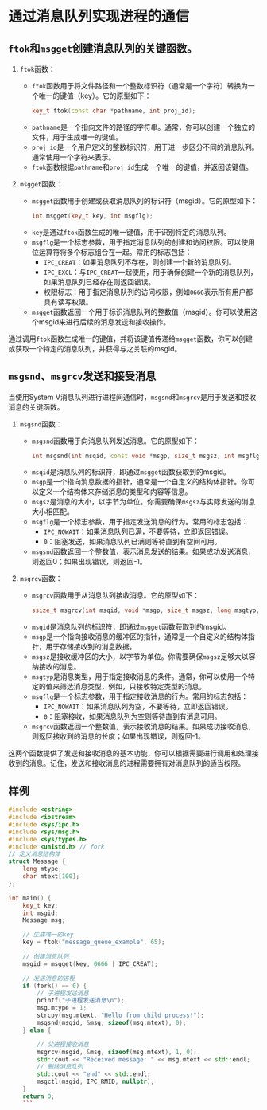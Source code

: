 # 通过消息队列实现进程的通信
## `ftok`和`msgget`创建消息队列的关键函数。

1. `ftok`函数：
   - `ftok`函数用于将文件路径和一个整数标识符（通常是一个字符）转换为一个唯一的键值（key）。它的原型如下：
     ```cpp
     key_t ftok(const char *pathname, int proj_id);
     ```
   - `pathname`是一个指向文件的路径的字符串。通常，你可以创建一个独立的文件，用于生成唯一的键值。
   - `proj_id`是一个用户定义的整数标识符，用于进一步区分不同的消息队列。通常使用一个字符来表示。
   - `ftok`函数根据`pathname`和`proj_id`生成一个唯一的键值，并返回该键值。

2. `msgget`函数：
   - `msgget`函数用于创建或获取消息队列的标识符（msgid）。它的原型如下：
     ```cpp
     int msgget(key_t key, int msgflg);
     ```
   - `key`是通过`ftok`函数生成的唯一键值，用于识别特定的消息队列。
   - `msgflg`是一个标志参数，用于指定消息队列的创建和访问权限。可以使用位运算符将多个标志组合在一起。常用的标志包括：
     - `IPC_CREAT`：如果消息队列不存在，则创建一个新的消息队列。
     - `IPC_EXCL`：与`IPC_CREAT`一起使用，用于确保创建一个新的消息队列，如果消息队列已经存在则返回错误。
     - 权限标志：用于指定消息队列的访问权限，例如`0666`表示所有用户都具有读写权限。
   - `msgget`函数返回一个用于标识消息队列的整数值（msgid）。你可以使用这个msgid来进行后续的消息发送和接收操作。

通过调用`ftok`函数生成唯一的键值，并将该键值传递给`msgget`函数，你可以创建或获取一个特定的消息队列，并获得与之关联的msgid。

## `msgsnd`、`msgrcv`发送和接受消息
当使用System V消息队列进行进程间通信时，`msgsnd`和`msgrcv`是用于发送和接收消息的关键函数。

1. `msgsnd`函数：
   - `msgsnd`函数用于向消息队列发送消息。它的原型如下：
     ```cpp
     int msgsnd(int msqid, const void *msgp, size_t msgsz, int msgflg);
     ```
   - `msqid`是消息队列的标识符，即通过`msgget`函数获取到的msgid。
   - `msgp`是一个指向消息数据的指针，通常是一个自定义的结构体指针。你可以定义一个结构体来存储消息的类型和内容等信息。
   - `msgsz`是消息的大小，以字节为单位。你需要确保`msgsz`与实际发送的消息大小相匹配。
   - `msgflg`是一个标志参数，用于指定发送消息的行为。常用的标志包括：
     - `IPC_NOWAIT`：如果消息队列已满，不要等待，立即返回错误。
     - `0`：阻塞发送，如果消息队列已满则等待直到有空间可用。
   - `msgsnd`函数返回一个整数值，表示消息发送的结果。如果成功发送消息，则返回0；如果出现错误，则返回-1。

2. `msgrcv`函数：
   - `msgrcv`函数用于从消息队列接收消息。它的原型如下：
     ```cpp
     ssize_t msgrcv(int msqid, void *msgp, size_t msgsz, long msgtyp, int msgflg);
     ```
   - `msqid`是消息队列的标识符，即通过`msgget`函数获取到的msgid。
   - `msgp`是一个指向接收消息的缓冲区的指针，通常是一个自定义的结构体指针，用于存储接收到的消息数据。
   - `msgsz`是接收缓冲区的大小，以字节为单位。你需要确保`msgsz`足够大以容纳接收的消息。
   - `msgtyp`是消息类型，用于指定接收消息的条件。通常，你可以使用一个特定的值来筛选消息类型，例如，只接收特定类型的消息。
   - `msgflg`是一个标志参数，用于指定接收消息的行为。常用的标志包括：
     - `IPC_NOWAIT`：如果消息队列为空，不要等待，立即返回错误。
     - `0`：阻塞接收，如果消息队列为空则等待直到有消息可用。
   - `msgrcv`函数返回一个整数值，表示接收消息的结果。如果成功接收消息，则返回接收到的消息的长度；如果出现错误，则返回-1。

这两个函数提供了发送和接收消息的基本功能，你可以根据需要进行调用和处理接收到的消息。记住，发送和接收消息的进程需要拥有对消息队列的适当权限。

## 样例
```cpp
#include <cstring>
#include <iostream>
#include <sys/ipc.h>
#include <sys/msg.h>
#include <sys/types.h>
#include <unistd.h> // fork
// 定义消息结构体
struct Message {
    long mtype;
    char mtext[100];
};

int main() {
    key_t key;
    int msgid;
    Message msg;

    // 生成唯一的key
    key = ftok("message_queue_example", 65);

    // 创建消息队列
    msgid = msgget(key, 0666 | IPC_CREAT);

    // 发送消息的进程
    if (fork() == 0) {
        // 子进程发送消息
        printf("子进程发送消息\n");
        msg.mtype = 1;
        strcpy(msg.mtext, "Hello from child process!");
        msgsnd(msgid, &msg, sizeof(msg.mtext), 0);
    } else {

        // 父进程接收消息
        msgrcv(msgid, &msg, sizeof(msg.mtext), 1, 0);
        std::cout << "Received message: " << msg.mtext << std::endl;
        // 删除消息队列
        std::cout << "end" << std::endl;
        msgctl(msgid, IPC_RMID, nullptr);
    }
    return 0;
    ```
